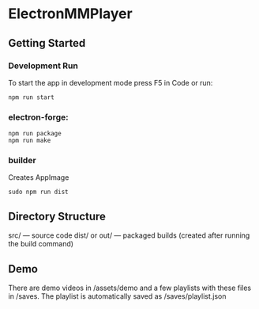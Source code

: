 # ElectronMMPlayer

## Getting Started

### Development Run
To start the app in development mode press F5 in Code or run:

```
npm run start
```

### electron-forge:

```
npm run package
npm run make
```

### builder

Creates AppImage
```
sudo npm run dist
```

## Directory Structure
src/ — source code
dist/ or out/ — packaged builds (created after running the build command)

## Demo
There are demo videos in /assets/demo and a few playlists with these files in /saves.
The playlist is automatically saved as /saves/playlist.json
